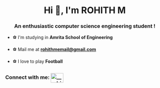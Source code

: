 <h1 align="center">Hi 👋, I'm ROHITH M</h1>
<h3 align="center">An enthusiastic computer science engineering student !</h3>

- ⚽ I'm  studying in **Amrita School of Engineering**



- ⚽ Mail me at **rohithmemail@gmail.com**

- ⚽ I love to play **Football**

<h3 align="left">Connect with me:
<a href="https://instagram.com/__rohith.m__" target="blank"><img align="center" src="https://raw.githubusercontent.com/rahuldkjain/github-profile-readme-generator/master/src/images/icons/Social/instagram.svg" alt="__rohith.m__" height="30" width="40" /></a>
</h3>



